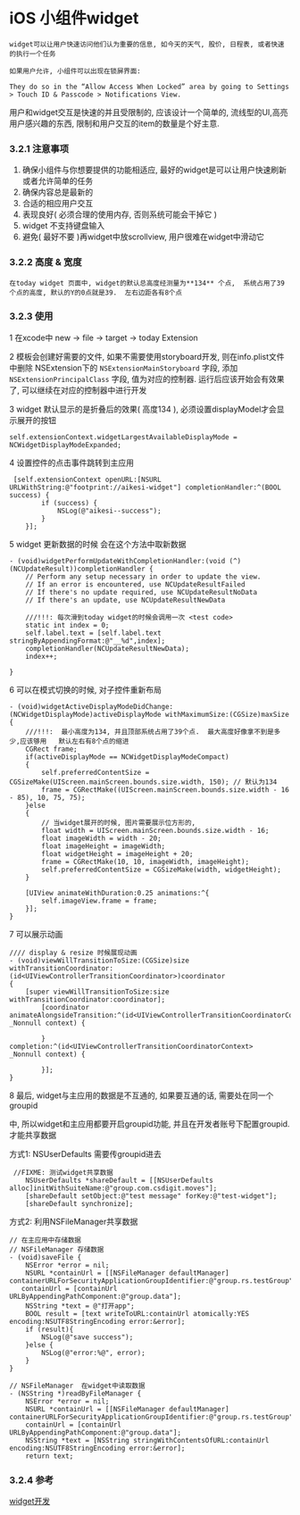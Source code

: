 # iOS 小组件widget

	widget可以让用户快速访问他们认为重要的信息, 如今天的天气, 股价, 日程表, 或者快速的执行一个任务
	
	如果用户允许, 小组件可以出现在锁屏界面: 

```
They do so in the “Allow Access When Locked” area by going to Settings > Touch ID & Passcode > Notifications View.
```

  用户和widget交互是快速的并且受限制的, 应该设计一个简单的, 流线型的UI,高亮用户感兴趣的东西, 限制和用户交互的item的数量是个好主意.



### 3.2.1 注意事项

1. 确保小组件与你想要提供的功能相适应, 最好的widget是可以让用户快速刷新或者允许简单的任务
2. 确保内容总是最新的
3. 合适的相应用户交互
4. 表现良好( 必须合理的使用内存, 否则系统可能会干掉它 )
5. widget 不支持键盘输入
6. 避免( 最好不要 )再widget中放scrollview, 用户很难在widget中滑动它



### 3.2.2 高度 & 宽度

	在today widget 页面中, widget的默认总高度经测量为**134** 个点,  系统占用了39个点的高度, 默认的Y的0点就是39.  左右边距各有8个点



### 3.2.3 使用

1 在xcode中 new -> file -> target -> today Extension

2 模板会创建好需要的文件,  如果不需要使用storyboard开发, 则在info.plist文件中删除 NSExtension下的 `NSExtensionMainStoryboard`  字段,     添加 `NSExtensionPrincipalClass` 字段, 值为对应的控制器. 运行后应该开始会有效果了, 可以继续在对应的控制器中进行开发

3 widget 默认显示的是折叠后的效果( 高度134 ), 必须设置displayModel才会显示展开的按钮

```
self.extensionContext.widgetLargestAvailableDisplayMode = NCWidgetDisplayModeExpanded;
```

4 设置控件的点击事件跳转到主应用

```
 [self.extensionContext openURL:[NSURL URLWithString:@"footprint://aikesi-widget"] completionHandler:^(BOOL success) {
        if (success) {
            NSLog(@"aikesi--success");
        }
    }];
```

5 widget 更新数据的时候 会在这个方法中取新数据

```
- (void)widgetPerformUpdateWithCompletionHandler:(void (^)(NCUpdateResult))completionHandler {
    // Perform any setup necessary in order to update the view.
    // If an error is encountered, use NCUpdateResultFailed
    // If there's no update required, use NCUpdateResultNoData
    // If there's an update, use NCUpdateResultNewData

    ///!!!: 每次滑到today widget的时候会调用一次 <test code>
    static int index = 0;
    self.label.text = [self.label.text stringByAppendingFormat:@"__%d",index];
    completionHandler(NCUpdateResultNewData);
    index++;
    
}
```

6 可以在模式切换的时候, 对子控件重新布局

```
- (void)widgetActiveDisplayModeDidChange:(NCWidgetDisplayMode)activeDisplayMode withMaximumSize:(CGSize)maxSize
{
    ///!!!:  最小高度为134, 并且顶部系统占用了39个点.  最大高度好像拿不到是多少,应该够用   默认左右有8个点的缩进
    CGRect frame;
    if(activeDisplayMode == NCWidgetDisplayModeCompact)
    {
        self.preferredContentSize = CGSizeMake(UIScreen.mainScreen.bounds.size.width, 150); // 默认为134
        frame = CGRectMake((UIScreen.mainScreen.bounds.size.width - 16 - 85), 10, 75, 75);
    }else
    {
        // 当widget展开的时候, 图片需要展示位方形的,
        float width = UIScreen.mainScreen.bounds.size.width - 16;
        float imageWidth = width - 20;
        float imageHeight = imageWidth;
        float widgetHeight = imageHeight + 20;
        frame = CGRectMake(10, 10, imageWidth, imageHeight);
        self.preferredContentSize = CGSizeMake(width, widgetHeight);
    }
    
    [UIView animateWithDuration:0.25 animations:^{
        self.imageView.frame = frame;
    }];
}
```

7 可以展示动画

```
//// display & resize 时候展现动画
- (void)viewWillTransitionToSize:(CGSize)size withTransitionCoordinator:(id<UIViewControllerTransitionCoordinator>)coordinator
{
    [super viewWillTransitionToSize:size withTransitionCoordinator:coordinator];
        [coordinator animateAlongsideTransition:^(id<UIViewControllerTransitionCoordinatorContext>  _Nonnull context) {

        } completion:^(id<UIViewControllerTransitionCoordinatorContext>  _Nonnull context) {

        }];
}
```

8 最后, widget与主应用的数据是不互通的, 如果要互通的话, 需要处在同一个groupid

中,  所以widget和主应用都要开启groupid功能, 并且在开发者账号下配置groupid. 才能共享数据

方式1: NSUserDefaults  需要传groupid进去

```
 //FIXME: 测试widget共享数据
    NSUserDefaults *shareDefault = [[NSUserDefaults alloc]initWithSuiteName:@"group.com.csdigit.moves"];
    [shareDefault setObject:@"test message" forKey:@"test-widget"];
    [shareDefault synchronize];
```

方式2: 利用NSFileManager共享数据

```
// 在主应用中存储数据 
// NSFileManager 存储数据
- (void)saveFile {
    NSError *error = nil;
    NSURL *containUrl = [[NSFileManager defaultManager] containerURLForSecurityApplicationGroupIdentifier:@"group.rs.testGroup"];
   containUrl = [containUrl URLByAppendingPathComponent:@"group.data"];
    NSString *text = @"打开app";
    BOOL result = [text writeToURL:containUrl atomically:YES encoding:NSUTF8StringEncoding error:&error];
    if (result){
        NSLog(@"save success");
    }else {
        NSLog(@"error:%@", error);
    }
}

// NSFileManager  在widget中读取数据 
- (NSString *)readByFileManager {
    NSError *error = nil;
    NSURL *containUrl = [[NSFileManager defaultManager] containerURLForSecurityApplicationGroupIdentifier:@"group.rs.testGroup"];
    containUrl = [containUrl URLByAppendingPathComponent:@"group.data"];
    NSString *text = [NSString stringWithContentsOfURL:containUrl encoding:NSUTF8StringEncoding error:&error];
    return text;

```

### 3.2.4  参考

[widget开发](https://www.jianshu.com/p/d328c29cb811)